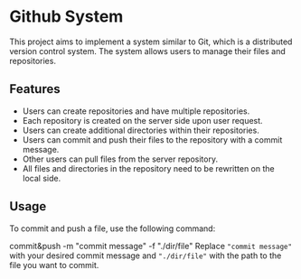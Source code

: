 # Github System

This project aims to implement a system similar to Git, which is a distributed version control system. The system allows users to manage their files and repositories.

## Features

- Users can create repositories and have multiple repositories.
- Each repository is created on the server side upon user request.
- Users can create additional directories within their repositories.
- Users can commit and push their files to the repository with a commit message.
- Other users can pull files from the server repository.
- All files and directories in the repository need to be rewritten on the local side.

## Usage

To commit and push a file, use the following command:

commit&push -m "commit message" -f "./dir/file"
Replace `"commit message"` with your desired commit message and `"./dir/file"` with the path to the file you want to commit.
